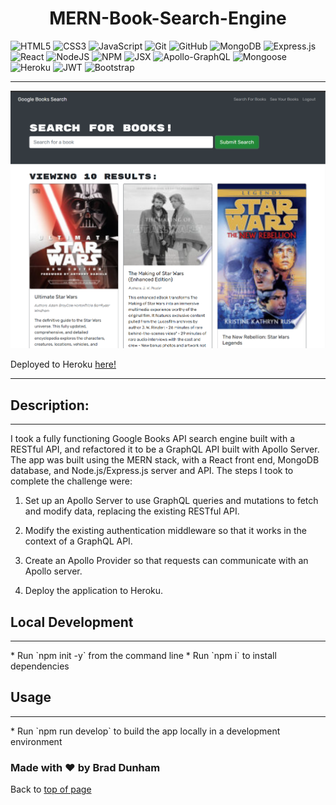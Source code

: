 <h1 align="center">MERN-Book-Search-Engine </h1>

![HTML5](https://img.shields.io/badge/html5-%23E34F26.svg?style=plastic&logo=html5&logoColor=white)
![CSS3](https://img.shields.io/badge/css3-%231572B6.svg?style=plastic&logo=css3&logoColor=white)
![JavaScript](https://img.shields.io/badge/javascript-%23323330.svg?style=plastic&logo=javascript&logoColor=%23F7DF1E)
![Git](https://img.shields.io/badge/-Git-F05032?style=plastic&logo=Git&logoColor=white)
![GitHub](https://img.shields.io/badge/github-%23121011.svg?style=plastic&logo=github&logoColor=white)
![MongoDB](https://img.shields.io/badge/MongoDB-%234ea94b.svg?style=plastic&logo=mongodb&logoColor=white)
![Express.js](https://img.shields.io/badge/express.js-%23404d59.svg?style=plastic&logo=express&logoColor=%2361DAFB)
![React](https://img.shields.io/badge/react-%2320232a.svg?style=plastic&logo=react&logoColor=%2361DAFB)
![NodeJS](https://img.shields.io/badge/node.js-6DA55F?style=plastic&logo=node.js&logoColor=white)
![NPM](https://img.shields.io/badge/-npm-%23323330?style=plastic&logo=npm&logoColor=white)
![JSX](https://img.shields.io/badge/JSX-F9DC3e.svg?style=plastic&logo=react&logoColor=purple)
![Apollo-GraphQL](https://img.shields.io/badge/-ApolloGraphQL-311C87?style=plastic&logo=apollo-graphql)
![Mongoose](https://img.shields.io/badge/6.5.4-Mongoose-%23800000?style=plastic)
![Heroku](https://img.shields.io/badge/heroku-%23430098.svg?style=plastic&logo=heroku&logoColor=white)
![JWT](https://img.shields.io/badge/JWT-black?style=plastic&logo=JSON%20web%20tokens)
![Bootstrap](https://img.shields.io/badge/bootstrap-%23563D7C.svg?logo=bootstrap&logoColor=white&style=plastic)

<hr>



![MERN-Book-Search-Engine](./client/src/assets/images/bookSearch.png)


Deployed to Heroku <a href="https://obscure-plains-26619.herokuapp.com/">here!</a>

<hr>

## Description:
<hr>
I took a fully functioning Google Books API search engine built with a RESTful API, and refactored it to be a GraphQL API built with Apollo Server.  The app was built using the MERN stack, with a React front end, MongoDB database, and Node.js/Express.js server and API. The steps I took to complete the challenge were:

1. Set up an Apollo Server to use GraphQL queries and mutations to fetch and modify data, replacing the existing RESTful API. 

2. Modify the existing authentication middleware so that it works in the context of a GraphQL API.

3. Create an Apollo Provider so that requests can communicate with an Apollo server.

4. Deploy the application to Heroku.

## Local Development
<hr>  
* Run `npm init -y` from the command line
* Run `npm i` to install dependencies


## Usage
<hr>
* Run `npm run develop` to build the app locally in a development environment

### Made with ❤️ by  Brad Dunham

Back to [top of page](# )
